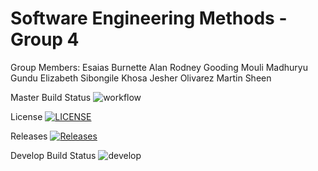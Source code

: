 # Software Engineering Methods - Group 4

Group Members:
    Esaias Burnette
    Alan Rodney Gooding
    Mouli Madhuryu Gundu
    Elizabeth Sibongile Khosa
    Jesher Olivarez
    Martin Sheen

Master Build Status ![workflow](https://github.com/MartinSVG/SEM-Group-4/actions/workflows/main.yml/badge.svg)

License [![LICENSE](https://img.shields.io/github/license/MartinSVG/SEM-Group-4.svg?style=flat-square)](https://github.com/MartinSVG/SEM-Group-4/blob/master/LICENSE)

Releases [![Releases](https://img.shields.io/github/release/MartinSVG/SEM-Group-4/all.svg?style=flat-square)](https://github.comMartinSVG/SEM-Group-4/releases)


Develop Build Status ![develop](https://img.shields.io/github/actions/workflow/status/MartinSVG/SEM-Group-4/main.yml?branch=develop)